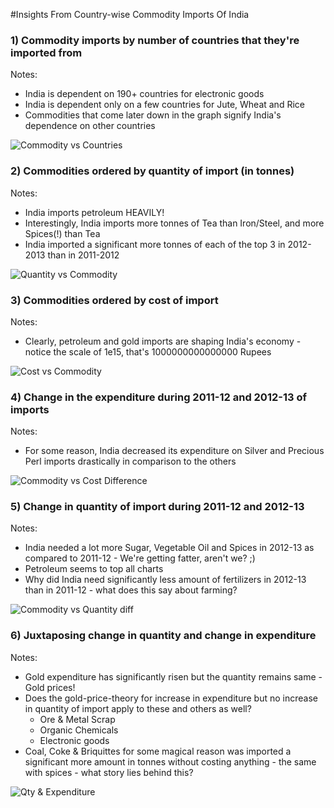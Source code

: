 #Insights From Country-wise Commodity Imports Of India


### 1) Commodity imports by number of countries that they're imported from

Notes:
* India is dependent on 190+ countries for electronic goods
* India is dependent only on a few countries for Jute, Wheat and Rice
* Commodities that come later down in the graph signify India's dependence on other countries

![Commodity vs Countries](https://raw.githubusercontent.com/jargnar/data-gov-in/master/commodity-imports/plots/figure_1.png)


### 2) Commodities ordered by quantity of import (in tonnes)

Notes:
* India imports petroleum HEAVILY!
* Interestingly, India imports more tonnes of Tea than Iron/Steel, and more Spices(!) than Tea
* India imported a significant more tonnes of each of the top 3 in 2012-2013 than in 2011-2012

![Quantity vs Commodity](https://raw.githubusercontent.com/jargnar/data-gov-in/master/commodity-imports/plots/figure_2.png)


### 3) Commodities ordered by cost of import

Notes:
* Clearly, petroleum and gold imports are shaping India's economy - notice the scale of 1e15, that's 1000000000000000 Rupees

![Cost vs Commodity](https://raw.githubusercontent.com/jargnar/data-gov-in/master/commodity-imports/plots/figure_3.png)


### 4) Change in the expenditure during 2011-12 and 2012-13 of imports

Notes:
* For some reason, India decreased its expenditure on Silver and Precious Perl imports drastically in comparison to the others

![Commodity vs Cost Difference](https://raw.githubusercontent.com/jargnar/data-gov-in/master/commodity-imports/plots/figure_4.png)

### 5) Change in quantity of import during 2011-12 and 2012-13

Notes:
* India needed a lot more Sugar, Vegetable Oil and Spices in 2012-13 as compared to 2011-12 - We're getting fatter, aren't we? ;)
* Petroleum seems to top all charts
* Why did India need significantly less amount of fertilizers in 2012-13 than in 2011-12 - what does this say about farming?

![Commodity vs Quantity diff](https://raw.githubusercontent.com/jargnar/data-gov-in/master/commodity-imports/plots/figure_5.png)

### 6) Juxtaposing change in quantity and change in expenditure

Notes:
* Gold expenditure has significantly risen but the quantity remains same - Gold prices!
* Does the gold-price-theory for increase in expenditure but no increase in quantity of import apply to these and others as well?
  * Ore & Metal Scrap
  * Organic Chemicals
  * Electronic goods
* Coal, Coke & Briquittes for some magical reason was imported a significant more amount in tonnes without costing anything - the same with spices - what story lies behind this?


![Qty & Expenditure](https://raw.githubusercontent.com/jargnar/data-gov-in/master/commodity-imports/plots/figure_6.png)
